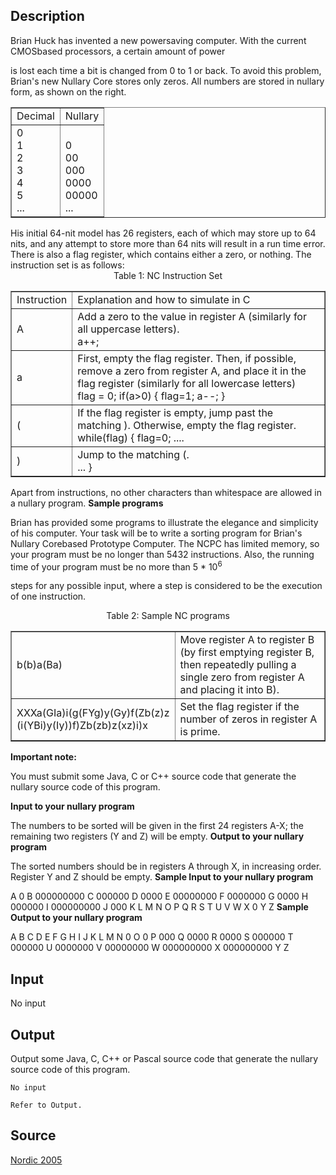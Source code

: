 <h2>Description</h2><p>Brian Huck has invented a new powersaving computer. With the current CMOSbased processors, a certain amount of power
</p>is lost each time a bit is changed from 0 to 1 or back. To avoid this problem, Brian's new Nullary Core stores only zeros. All numbers are stored in nullary form, as shown on the right.
<table border="1"><tbody><tr><td>Decimal</td><td>Nullary</td></tr><tr><td>0
<br>1
<br>2
<br>3
<br>4
<br>5
<br>...</td><td>
<br>0
<br>00
<br>000
<br>0000
<br>00000
<br>...</td></tr></tbody></table><p>
</p>His initial 64-nit model has 26 registers, each of which may store up to 64 nits, and any attempt to store more than 64 nits will result in a run time error. There is also a flag register, which contains either a zero, or nothing. The instruction set is as follows:
<center>Table 1: NC Instruction Set
<br><table border="1" width="70%"><tbody><tr><td>Instruction</td><td>Explanation and how to simulate in C</td></tr><tr><td>A</td><td>Add a zero to the value in register A (similarly for all uppercase letters).
<br>a++;</td></tr><tr><td>a</td><td>First, empty the flag register. Then, if possible, remove a zero from register A, and place it in the flag register (similarly for all lowercase letters)
<br>flag = 0; if(a&gt;0) { flag=1; a--; }</td></tr><tr><td>(</td><td>If the flag register is empty, jump past the matching ). Otherwise, empty the flag register.
<br>while(flag) { flag=0; ....</td></tr><tr><td>)</td><td>Jump to the matching (.
<br>... }</td></tr></tbody></table></center><p>
</p>Apart from instructions, no other characters than whitespace are allowed in a nullary program.
<b>Sample programs</b><p>
</p>Brian has provided some programs to illustrate the elegance and simplicity of his computer.
Your task will be to write a sorting program for Brian's Nullary Corebased Prototype Computer. The NCPC has limited memory, so your program must be no longer than 5432 instructions. Also, the running time of your program must be no more than 5 * 10<sup>6</sup><p> steps for any possible input, where a step is considered to be the execution of one instruction. 
</p><center>Table 2: Sample NC programs
<br><table border="1" width="70%"><tbody><tr><td>b(b)a(Ba)</td><td>Move register A to register B (by first emptying register B, then repeatedly pulling a single zero from register A and placing it into B).</td></tr><tr><td>XXXa(GIa)i(g(FYg)y(Gy)f(Zb(z)z
<br>(i(YBi)y(Iy))f)Zb(zb)z(xz)i)x</td><td>Set the flag register if the number of zeros in register A is prime.</td></tr></tbody></table></center><p>
</p><b>Important note:</b><p> You must submit some Java, C or C++ source code that generate the nullary source code of this program.
</p><b>Input to your nullary program</b><p>
</p>The numbers to be sorted will be given in the first 24 registers A-X; the remaining two registers (Y and Z) will be empty.
<b>Output to your nullary program</b><p>
</p>The sorted numbers should be in registers A through X, in increasing order. Register Y and Z should be empty.
<b>Sample Input to your nullary program</b><p>
</p>A 0
B 000000000
C 000000
D 0000
E 00000000
F 0000000
G 0000
H 000000
I 000000000
J 000
K
L
M
N
O
P
Q
R
S
T
U
V
W
X 0
Y
Z
<b>Sample Output to your nullary program</b><p>
</p>A
B
C
D
E
F
G
H
I
J
K
L
M
N 0
O 0
P 000 
Q 0000
R 0000
S 000000
T 000000
U 0000000
V 00000000
W 000000000
X 000000000
Y
Z<h2>Input</h2><p>No input</p><h2>Output</h2><p>Output some Java, C, C++ or Pascal source code that generate the nullary source code of this program.</p><pre><code class="language-input1">No input</code></pre><pre><code class="language-output1">Refer to Output.</code></pre><h2>Source</h2><a href="searchproblem?field=source&amp;key=Nordic+2005">Nordic 2005</a>